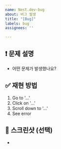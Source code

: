 ```yaml
---
name: Nest.dev-bug
about: 버그 발생
title: "[Bug]"
labels: bug
assignees: ''

---
```


## ❗ 문제 설명
- 어떤 문제가 발생했나요?

## ✅ 재현 방법
1. Go to '...'
2. Click on '...'
3. Scroll down to '...'
4. See error

## 📸 스크린샷 (선택)
-
